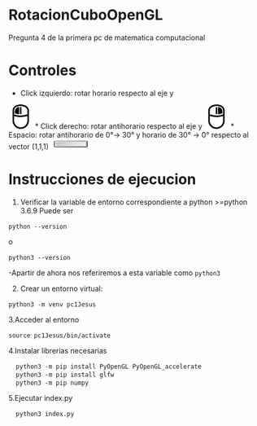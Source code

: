 # RotacionCuboOpenGL
Pregunta 4 de la primera pc de matematica computacional

# Controles
* Click izquierdo: rotar horario respecto al eje y
<img src="https://raw.githubusercontent.com/gestorHan/RotacionCuboOpenGL/master/images/izq.png" height="48" width="48" >
* Click derecho: rotar antihorario respecto al eje y
<img src="https://raw.githubusercontent.com/gestorHan/RotacionCuboOpenGL/master/images/der.png" height="48" width="48" >
* Espacio: rotar antihorario de 0°-> 30° y horario de 30° -> 0° respecto al vector (1,1,1)
<img src="https://github.com/gestorHan/RotacionCuboOpenGL/blob/master/images/space.jpg" height="20" width="80" >

# Instrucciones de ejecucion
1. Verificar la variable de entorno correspondiente a python >=python 3.6.9 
  Puede ser 
  ```console
  python --version
  ``` 
  o 
  ```console
  python3 --version
  ``` 
  -Apartir de ahora nos referiremos a esta variable como ```python3```

2. Crear un entorno virtual:
  ```console
  python3 -m venv pc1Jesus
  ```
3.Acceder al entorno 
  ```console
  source pc1Jesus/bin/activate
  ```
 4.Instalar librerias necesarias
  ```console
    python3 -m pip install PyOpenGL PyOpenGL_accelerate
    python3 -m pip install glfw
    python3 -m pip numpy
  ```
  5.Ejecutar index.py
  ```console
    python3 index.py
  ```
